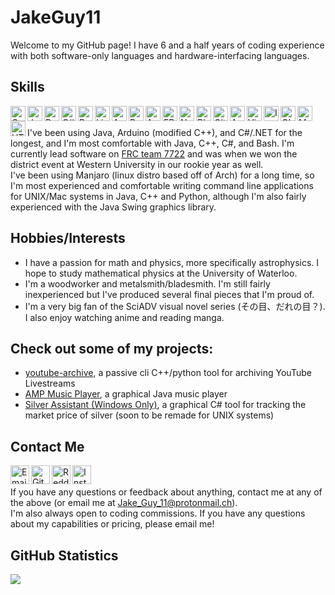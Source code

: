 # JakeGuy11
Welcome to my GitHub page! I have 6 and a half years of coding experience with both software-only languages and hardware-interfacing languages.

## Skills

[<img align="left" alt="C++" width="24px" src="https://user-images.githubusercontent.com/42747200/46140125-da084900-c26d-11e8-8ea7-c45ae6306309.png" />](https://www.cplusplus.com/)
[<img align="left" alt="Java" width="24px" src="https://cdn4.iconfinder.com/data/icons/logos-and-brands/512/181_Java_logo_logos-512.png" />](https://www.java.com/)
[<img align="left" alt="Python" width="24px" src="https://upload.wikimedia.org/wikipedia/commons/thumb/c/c3/Python-logo-notext.svg/768px-Python-logo-notext.svg.png" />](https://www.python.org/)
[<img align="left" alt="C#" width="24px" src="https://upload.wikimedia.org/wikipedia/commons/thumb/7/7a/C_Sharp_logo.svg/1200px-C_Sharp_logo.svg.png" />](https://docs.microsoft.com/en-us/dotnet/csharp/)
[<img align="left" alt="Bash" width="24px" src="https://raw.githubusercontent.com/odb/official-bash-logo/master/assets/Logos/Icons/PNG/512x512.png" />](https://www.gnu.org/software/bash/)
[<img align="left" alt="Linux" width="24px" src="https://upload.wikimedia.org/wikipedia/commons/thumb/3/35/Tux.svg/1200px-Tux.svg.png" />](https://www.linux.org/)
[<img align="left" alt="Arch Linux" width="24px" src="https://upload.wikimedia.org/wikipedia/commons/thumb/a/a5/Archlinux-icon-crystal-64.svg/1024px-Archlinux-icon-crystal-64.svg.png" />](https://archlinux.org/)
[<img align="left" alt="Raspberry Pi" width="24px" src="https://www.raspberrypi.org/app/uploads/2018/03/RPi-Logo-Reg-SCREEN.png" />](https://www.raspberrypi.org/)
[<img align="left" alt="Arduino" width="24px" src="https://brandslogos.com/wp-content/uploads/images/large/arduino-logo-1.png" />](https://www.arduino.cc/)
[<img align="left" alt="FRC" width="24px" src="https://www.blackwaterrobotics.org/images/first-brand-2015/first-logo-artwork-files/FIRST/Vertical/RGB/Reverse/FIRST_Vertical_RGB_reverse.png" />](https://www.firstinspires.org/robotics/frc)
[<img align="left" alt="NodeJS" width="24px" src="https://seeklogo.com/images/N/nodejs-logo-FBE122E377-seeklogo.com.png" />](https://nodejs.org/en/)
[<img align="left" alt="Blender" width="24px" src="https://upload.wikimedia.org/wikipedia/commons/thumb/0/0c/Blender_logo_no_text.svg/1251px-Blender_logo_no_text.svg.png" />](https://www.blender.org/)
[<img align="left" alt="Git" width="24px" src="https://git-scm.com/images/logos/downloads/Git-Icon-1788C.png" />](https://git-scm.com/)
[<img align="left" alt="Android Studio" width="24px" src="https://2.bp.blogspot.com/-tzm1twY_ENM/XlCRuI0ZkRI/AAAAAAAAOso/BmNOUANXWxwc5vwslNw3WpjrDlgs9PuwQCLcBGAsYHQ/s1600/pasted%2Bimage%2B0.png" />](https://developer.android.com/studio)
[<img align="left" alt="Visual Studio" width="24px" src="https://cdn.worldvectorlogo.com/logos/visual-studio-code-1.svg" />](https://visualstudio.microsoft.com/)
[<img align="left" alt="Inventor" width="24px" src="https://www2.physics.ox.ac.uk/sites/default/files/imce/14834/i.png" />](https://www.autodesk.ca/en/products/inventor/overview?term=1-YEAR&support=null)
[<img align="left" alt="GIMP" width="24px" src="https://upload.wikimedia.org/wikipedia/commons/thumb/4/45/The_GIMP_icon_-_gnome.svg/1200px-The_GIMP_icon_-_gnome.svg.png" />](https://www.gimp.org/)
[<img align="left" alt="Markdown" width="24px" src="https://lh3.googleusercontent.com/proxy/QV9ZaBQCVJOzTFmkhxQ7qkqxTRvDs_JE2DMlHIRLKvQajs1oKaCUdghAp0P2vc5aU669clfKuGeQ1il8FwBbF7l-p4CzOdBIKFJh9Dd8VaQgbTm3TScn8tcip_EgiKo" />](https://daringfireball.net/projects/markdown/)
[<img align="left" alt="HTML" width="24px" src="https://icons.iconarchive.com/icons/cornmanthe3rd/plex/256/Other-html-5-icon.png" />](https://html.spec.whatwg.org/)
<br />
\
I've been using Java, Arduino (modified C++), and C#/.NET for the longest, and I'm most comfortable with Java, C++, C#, and Bash. I'm currently lead software on [FRC team 7722](https://www.thebluealliance.com/team/7722/2019) and was when we won the district event at Western University in our rookie year as well.\
I've been using Manjaro (linux distro based off of Arch) for a long time, so I'm most experienced and comfortable writing command line applications for UNIX/Mac systems in Java, C++ and Python, although I'm also fairly experienced with the Java Swing graphics library.
## Hobbies/Interests
- I have a passion for math and physics, more specifically astrophysics. I hope to study mathematical physics at the University of Waterloo.
- I'm a woodworker and metalsmith/bladesmith. I'm still fairly inexperienced but I've produced several final pieces that I'm proud of.
- I'm a very big fan of the SciADV visual novel series (その目、だれの目？). I also enjoy watching anime and reading manga.
## Check out some of my projects:
- [youtube-archive](https://github.com/JakeGuy11/youtube-archive), a passive cli C++/python tool for archiving YouTube Livestreams
- [AMP Music Player](https://github.com/JakeGuy11/amp-music-player), a graphical Java music player
- [Silver Assistant (Windows Only)](https://github.com/JakeGuy11/silver-assistant-windows-only), a graphical C# tool for tracking the market price of silver (soon to be remade for UNIX systems)
## Contact Me
[<img align="left" alt="Email" width="30px" src="https://icons.iconarchive.com/icons/papirus-team/papirus-apps/512/protonmail-desktop-icon.png" />](mailto:Jake_Guy_11@protonmail.ch)
[<img align="left" alt="Github" width="30px" src="http://www.conorprunty.me/images/githubImage.png" />](https://github.com/JakeGuy11)
[<img align="left" alt="Reddit" width="30px" src="https://external-preview.redd.it/iDdntscPf-nfWKqzHRGFmhVxZm4hZgaKe5oyFws-yzA.png?auto=webp&s=38648ef0dc2c3fce76d5e1d8639234d8da0152b2" />](https://www.reddit.com/user/Jake_Guy_11)
[<img align="left" alt="Instagram" width="30px" src="https://upload.wikimedia.org/wikipedia/commons/thumb/e/e7/Instagram_logo_2016.svg/1200px-Instagram_logo_2016.svg.png" />](https://www.instagram.com/jake_guy_11/)
<br />
\
If you have any questions or feedback about anything, contact me at any of the above (or email me at Jake_Guy_11@protonmail.ch).\
I'm also always open to coding commissions. If you have any questions about my capabilities or pricing, please email me!
## GitHub Statistics
![](https://github-readme-stats.vercel.app/api?username=JakeGuy11)
